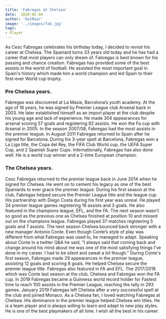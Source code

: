 ```yaml
---
title: 'Fabregas at Chelsea'
date:  2020-05-04
author: 'OutRoar'
image: '../images/fab.jpg'
tags:
- Player
---
```

As Cesc Fabregas celebrates his birthday today, I decided to revisit his career at Chelsea. The Spaniard turns 33 years old today and he has had a career that most players can only dream of. Fabregas is best known for his passing and chance creation. Fabregas has provided some of the best assists in the world of football. He assisted the most important goal in Spain's history which made him a world champion and led Spain to their first-ever World cup trophy.
### Pre Chelsea years.
Fabregas was discovered at La  Masia, Barcelona’s youth academy. At the age of 16 years, he was signed by Premier League club Arsenal back in 2003. He later established himself as an import player at the club despite his young age and lack of experience. He made 304 appearances for arsenal scoring 57 goals and registering 92 assists. He won the Fa cup with Arsenal in 2005. In the season 2007/08, Fabregas had the most assists in the premier league. In August 2011 Fabregas returned to Spain after he signed for Barcelona. During his 3-year spell at Barcelona, Fabregas won a La Liga title, the Copa del Rey, the FIFA Club World cup, the UEFA Super Cup, and 2 Spanish Super Cups. Internationally, Fabregas has also done well. He is a world cup winner and a 2-time European champion.
### The Chelsea years.
Cesc Fabregas returned to the premier league back in June 2014 when he signed for Chelsea. He went on to cement his legacy as one of the best Spaniards to ever grace the premier league. During his first season at the club, Fabregas helped secure the Premier League title and the league cup. His partnership with Diego Costa during his first year was unreal. He played 34 premier league games registering 19 assists and 3 goals. He also featured in the champions league, EFL, and the FA. The next season wasn’t so good as the previous one as Chelsea finished at position 10 and missed out on the champions league. Fabregas played 37 matches registering 5 goals and 7 assists. The next season Chelsea bounced back stronger with a new manager Antonio Conte. Even though Conte’s style of play was different from what Fabregas was used to, he managed to adapt. Speaking about Conte in a twitter Q&A he said, “I always said that coming back and change around his mind about me was one of the most satisfying things I’ve done in my career. I had to be silent and sweat a lot though.”  During Conte's first season, Fabregas made 29 appearances in the premier league, assisting 12 goals and scoring 8 goals. He helped Chelsea secure the premier league title. Fabregas also featured in FA and EFL. The 2017/2018 which was Conte last season at the club, Chelsea and Fabregas won the FA cup.
In 2018 Fabregas became a Guinness world record holder for Fastest time to reach 100 assists in the Premier League, reaching the tally in 293 games.
January 2019 Fabregas left Chelsea after a very successful spell at the club and joined Monaco.
As a Chelsea fan, I loved watching Fabregas at Chelsea. His dominance in the premier league helped Chelsea win titles. He is a team player and is always willing to learn and adapt to new play styles. He is one of the best playmakers of all time. I wish all the best in his career.